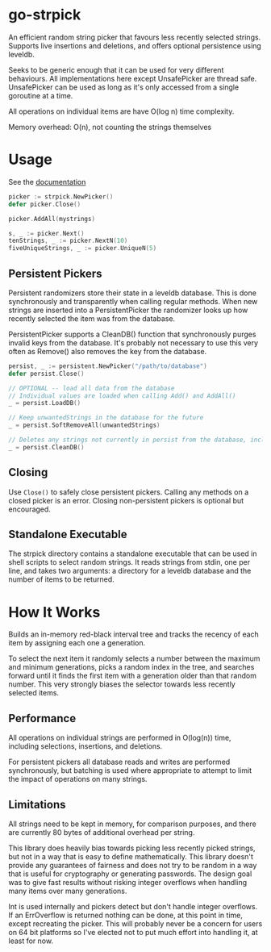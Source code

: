 go-strpick
=========

An efficient random string picker that favours less recently selected strings. Supports live insertions and deletions, and offers optional persistence using leveldb.

Seeks to be generic enough that it can be used for very different behaviours. All implementations here except UnsafePicker are thread safe. UnsafePicker can be used as long as it's only accessed from a single goroutine at a time.

All operations on individual items are have O(log n) time complexity.

Memory overhead: O(n), not counting the strings themselves

# Usage

See the [documentation](http://godoc.org/github.com/awused/go-strpick)

```go
picker := strpick.NewPicker()
defer picker.Close()

picker.AddAll(mystrings)

s, _ := picker.Next()
tenStrings, _ := picker.NextN(10)
fiveUniqueStrings, _ := picker.UniqueN(5)
```

## Persistent Pickers

Persistent randomizers store their state in a leveldb database. This is done synchronously and transparently when calling regular methods. When new strings are inserted into a PersistentPicker the randomizer looks up how recently selected the item was from the database.

PersistentPicker supports a CleanDB() function that synchronously purges invalid keys from the database. It's probably not necessary to use this very often as Remove() also removes the key from the database.


```go
persist, _ := persistent.NewPicker("/path/to/database")
defer persist.Close()

// OPTIONAL -- load all data from the database
// Individual values are loaded when calling Add() and AddAll()
_ = persist.LoadDB()

// Keep unwantedStrings in the database for the future
_ = persist.SoftRemoveAll(unwantedStrings)

// Deletes any strings not currently in persist from the database, including unwantedStrings
_ = persist.CleanDB()
```

## Closing

Use `Close()` to safely close persistent pickers. Calling any methods on a closed picker is an error. Closing non-persistent pickers is optional but encouraged.

## Standalone Executable

The strpick directory contains a standalone executable that can be used in shell scripts to select random strings. It reads strings from stdin, one per line, and takes two arguments: a directory for a leveldb database and the number of items to be returned.

# How It Works

Builds an in-memory red-black interval tree and tracks the recency of each item by assigning each one a generation.

To select the next item it randomly selects a number between the maximum and minimum generations, picks a random index in the tree, and searches forward until it finds the first item with a generation older than that random number. This very strongly biases the selector towards less recently selected items.

## Performance

All operations on individual strings are performed in O(log(n)) time, including selections, insertions, and deletions.

For persistent pickers all database reads and writes are performed synchronously, but batching is used where appropriate to attempt to limit the impact of operations on many strings.

## Limitations

All strings need to be kept in memory, for comparison purposes, and there are currently 80 bytes of additional overhead per string.

This library does heavily bias towards picking less recently picked strings, but not in a way that is easy to define mathematically. This library doesn't provide any guarantees of fairness and does not try to be random in a way that is useful for cryptography or generating passwords. The design goal was to give fast results without risking integer overflows when handling many items over many generations.

Int is used internally and pickers detect but don't handle integer overflows. If an ErrOverflow is returned nothing can be done, at this point in time, except recreating the picker. This will probably never be a concern for users on 64 bit platforms so I've elected not to put much effort into handling it, at least for now.

